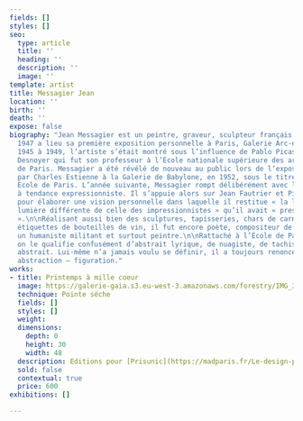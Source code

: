 ```yaml
---
fields: []
styles: []
seo:
  type: article
  title: ''
  heading: ''
  description: ''
  image: ''
template: artist
title: Messagier Jean
location: ''
birth: ''
death: ''
expose: false
biography: "Jean Messagier est un peintre, graveur, sculpteur français.  \n  \nEn
  1947 a lieu sa première exposition personnelle à Paris, Galerie Arc-en-Ciel4. De
  1945 à 1949, l’artiste s’était montré sous l’influence de Pablo Picasso et de François
  Desnoyer qui fut son professeur à l’École nationale supérieure des arts décoratifs
  de Paris. Messagier a été révélé de nouveau au public lors de l’exposition organisée
  par Charles Estienne à la Galerie de Babylone, en 1952, sous le titre La Nouvelle
  École de Paris. L’année suivante, Messagier rompt délibérément avec le post-cubisme
  à tendance expressionniste. Il s’appuie alors sur Jean Fautrier et Pierre Tal Coat
  pour élaborer une vision personnelle dans laquelle il restitue « la lumière… une
  lumière différente de celle des impressionnistes » qu’il avait « pressentie abstraitement
  ».\n\nRéalisant aussi bien des sculptures, tapisseries, chars de carnaval, des montgolfières,
  étiquettes de bouteilles de vin, il fut encore poète, compositeur de musique, écologiste,
  un humaniste militant et surtout peintre.\n\nRattaché à l’École de Paris d’après-guerre,
  on le qualifie confusément d’abstrait lyrique, de nuagiste, de tachiste, de paysagiste
  abstrait. Lui-même n’a jamais voulu se définir, il a toujours renoncé à la dualité
  abstraction – figuration."
works:
- title: Printemps à mille coeur
  image: https://galerie-gaia.s3.eu-west-3.amazonaws.com/forestry/IMG_3168.jpg
  technique: Pointe séche
  fields: []
  styles: []
  weight: 
  dimensions:
    depth: 0
    height: 30
    width: 48
  description: Editions pour [Prisunic](https://madparis.fr/Le-design-pour-tous-de-Prisunic-a-Monoprix-une-aventure-francaise)
  sold: false
  contextual: true
  price: 600
exhibitions: []

---
```

